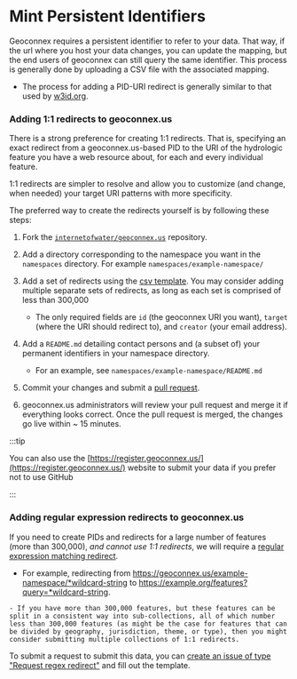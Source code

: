 # Mint Persistent Identifiers

Geoconnex requires a persistent identifier to refer to your data. That way, if the url where you host your data changes, you can update the mapping, but the end users of geoconnex can still query the same identifier. This process is generally done by uploading a CSV file with the associated mapping.

<!-- Is this helpful info? Seems  very technical -->
- The process for adding a PID-URI redirect is generally similar to that used by [w3id.org](https://github.com/perma-id/w3id.org). 


### Adding 1:1 redirects to geoconnex.us

There is a strong preference for creating 1:1 redirects. That is, specifying an exact redirect from a geoconnex.us-based PID to the URI of the hydrologic feature you have a web resource about, for each and every individual feature. 

1:1 redirects are simpler to resolve and allow you to customize (and change, when needed) your target URI patterns with more specificity.


The preferred way to create the redirects yourself is by following these steps:

1. Fork the [`internetofwater/geoconnex.us`](https://github.com/internetofwater/geoconnex.us) repository.
2. Add a directory corresponding to the namespace you want in the `namespaces` directory. For example `namespaces/example-namespace/`
3. Add a set of redirects using the [csv template](https://github.com/internetofwater/geoconnex.us/blob/master/namespaces/example-namespace/example_ids.csv). You may consider adding multiple separate sets of redirects, as long as each set is comprised of less than 300,000
   - The only required fields are `id` (the geoconnex URI you want), `target` (where the URI should redirect to), and `creator` (your email address).

4. Add a `README.md` detailing contact persons and (a subset of) your permanent identifiers in your namespace directory. 
   - For an example, see `namespaces/example-namespace/README.md`
5. Commit your changes and submit a
   [pull request](https://github.com/internetofwater/geoconnex.us/pulls).
6. geoconnex.us administrators will review your pull request and merge it if
   everything looks correct. Once the pull request is merged, the changes go
   live within ~ 15 minutes.

:::tip

You can also use the [https://register.geoconnex.us/](https://register.geoconnex.us/) website to submit your data if you prefer not to use GitHub

:::


### Adding regular expression redirects to geoconnex.us

If you need to create PIDs and redirects for a large number of features (more than 300,000), _and cannot use 1:1 redirects_, we will require a [regular expression matching redirect](#adding-regular-expression-redirects-to-geoconnexus). 

   - For example, redirecting from https://geoconnex.us/example-namespace/*wildcard-string to https://example.org/features?query=*wildcard-string.

    - If you have more than 300,000 features, but these features can be split in a consistent way into sub-collections, all of which number less than 300,000 features (as might be the case for features that can be divided by geography, jurisdiction, theme, or type), then you might consider submitting multiple collections of 1:1 redirects.

To submit a request to submit this data, you can [create an issue of type "Request regex redirect"](https://github.com/internetofwater/geoconnex.us/issues/new?assignees=dblodgett-usgs%2C+ksonda&labels=PID+request&template=request-regex-redirect.md&title=[regex+redirect+request) and fill out the template.



